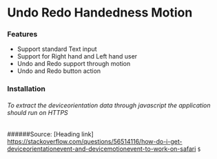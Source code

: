 # Undo Redo Handedness Motion

### Features
- Support standard Text input
- Support for Right hand and Left hand user
- Undo and Redo support through motion
- Undo and Redo button action

### Installation 
###### To extract the deviceorientation data through javascript the application should run on HTTPS
######Source: [Heading link] https://stackoverflow.com/questions/56514116/how-do-i-get-deviceorientationevent-and-devicemotionevent-to-work-on-safari
`$ `

